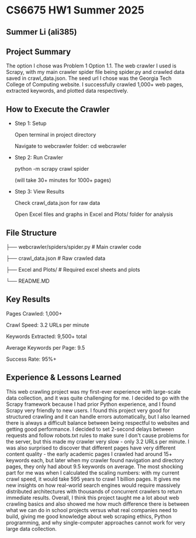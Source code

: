 # CS6675 HW1 Summer 2025
## Summer Li (ali385)

## Project Summary

The option I chose was Problem 1 Option 1.1. The web crawler I used is Scrapy, with my main crawler spider file being spider.py and crawled data saved in crawl_data.json. The seed url I chose was the Georgia Tech College of Computing website. I successfully crawled 1,000+ web pages, extracted keywords, and plotted data respectively.

## How to Execute the Crawler

- Step 1: Setup
  
    Open terminal in project directory
  
    Navigate to webcrawler folder: cd webcrawler

- Step 2: Run Crawler
  
    python -m scrapy crawl spider
  
   (will take 30+ minutes for 1000+ pages)

- Step 3: View Results
  
    Check crawl_data.json for raw data
  
    Open Excel files and graphs in Excel and Plots/ folder for analysis


## File Structure

├── webcrawler/spiders/spider.py    # Main crawler code

├── crawl_data.json                 # Raw crawled data    

├── Excel and Plots/                # Required excel sheets and plots

└── README.MD

## Key Results

Pages Crawled: 1,000+

Crawl Speed: 3.2 URLs per minute

Keywords Extracted: 9,500+ total

Average Keywords per Page: 9.5

Success Rate: 95%+


## Experience & Lessons Learned
This web crawling project was my first-ever experience with large-scale data collection, and it was quite challenging for me. I decided to go with the Scrapy framework because I had prior Python experience, and I found Scrapy very friendly to new users. I found this project very good for structured crawling and it can handle errors automatically, but I also learned there is always a difficult balance between being respectful to websites and getting good performance. I decided to set 2-second delays between requests and follow robots.txt rules to make sure I don't cause problems for the server, but this made my crawler very slow - only 3.2 URLs per minute. I was also surprised to discover that different pages have very different content quality - the early academic pages I crawled had around 15+ keywords each, but later when my crawler found navigation and directory pages, they only had about 9.5 keywords on average. The most shocking part for me was when I calculated the scaling numbers: with my current crawl speed, it would take 595 years to crawl 1 billion pages. It gives me new insights on how real-world search engines would require massively distributed architectures with thousands of concurrent crawlers to return immediate results.
Overall, I think this project taught me a lot about web crawling basics and also showed me how much difference there is between what we can do in school projects versus what real companies need to build, giving me good knowledge about web scraping ethics, Python programming, and why single-computer approaches cannot work for very large data collection.
